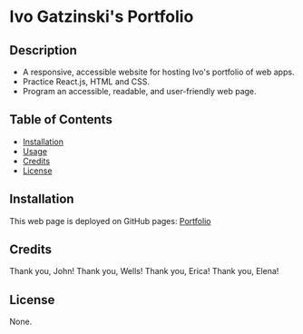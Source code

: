 # Ivo Gatzinski's Portfolio
## Description
- A responsive, accessible website for hosting Ivo's portfolio of web apps. 
- Practice React.js, HTML and CSS.
- Program an accessible, readable, and user-friendly web page.
## Table of Contents
- [Installation](#installation)
- [Usage](#usage)
- [Credits](#credits)
- [License](#license)
## Installation
This web page is deployed on GitHub pages: [Portfolio](https://)
## Credits
Thank you, John!
Thank you, Wells!
Thank you, Erica!
Thank you, Elena!
## License
None.
